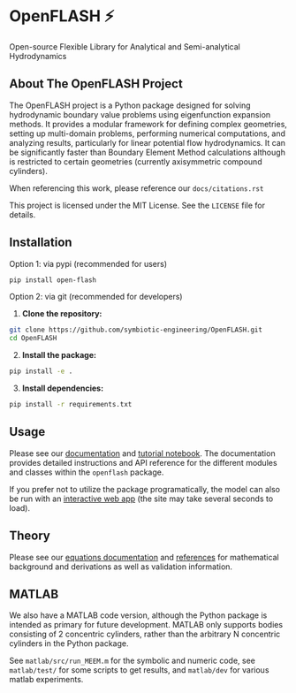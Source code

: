 # OpenFLASH ⚡️
Open-source Flexible Library for Analytical and Semi-analytical Hydrodynamics 

## About The OpenFLASH Project

The OpenFLASH project is a Python package designed for solving hydrodynamic boundary value problems using eigenfunction expansion methods. It provides a modular framework for defining complex geometries, setting up multi-domain problems, performing numerical computations, and analyzing results, particularly for linear potential flow hydrodynamics. It can be significantly faster than Boundary Element Method calculations although is restricted to certain geometries (currently axisymmetric compound cylinders).  

When referencing this work, please reference our `docs/citations.rst`

This project is licensed under the MIT License. See the `LICENSE` file for details.

## Installation

Option 1: via pypi (recommended for users)

```bash
pip install open-flash
```


Option 2: via git (recommended for developers)
1.  **Clone the repository:**
```bash
git clone https://github.com/symbiotic-engineering/OpenFLASH.git
cd OpenFLASH
```
2.  **Install the package:**
```bash
pip install -e .
```
3.  **Install dependencies:**
```bash
pip install -r requirements.txt
```

## Usage

Please see our [documentation](https://symbiotic-engineering.github.io/OpenFLASH/) and [tutorial notebook](https://symbiotic-engineering.github.io/OpenFLASH/tutorial_walk.html). The documentation provides detailed instructions and API reference for the different modules and classes within the `openflash` package.

If you prefer not to utilize the package programatically, the model can also be run with an [interactive web app](http://symbiotic-engineering.github.io/OpenFLASH/app_streamlit.html) (the site may take several seconds to load).

## Theory
Please see our [equations documentation](https://symbiotic-engineering.github.io/OpenFLASH/multi_equations.html) and [references](https://symbiotic-engineering.github.io/OpenFLASH/citations.html) for mathematical background and derivations as well as validation information.

## MATLAB
We also have a MATLAB code version, although the Python package is intended as primary for future development. MATLAB only supports bodies consisting of 2 concentric cylinders, rather than the arbitrary N concentric cylinders in the Python package.

See `matlab/src/run_MEEM.m` for the symbolic and numeric code, see `matlab/test/` for some scripts to get results, and `matlab/dev` for various matlab experiments.


<!-- ## References

The following publications are relevant to this package:

1. I. K. Chatjigeorgiou, *Analytical Methods in Marine Hydrodynamics*. Cambridge: Cambridge University Press, 2018. doi: 10.1017/9781316838983.
2. F. P. Chau and R. W. Yeung, “Inertia and Damping of Heaving Compound Cylinders,” presented at the 25th International Workshop on Water Waves and Floating Bodies, Harbin, China, Jan. 2010. Accessed: Sep. 27, 2023. [Online]. Available: https://www.academia.edu/73219479/Inertia_and_Damping_of_Heaving_Compound_Cylinders_Fun
3. F. P. Chau and R. W. Yeung, “Inertia, Damping, and Wave Excitation of Heaving Coaxial Cylinders,” presented at the ASME 2012 31st International Conference on Ocean, Offshore and Arctic Engineering, American Society of Mechanical Engineers Digital Collection, Aug. 2013, pp. 803–813. doi: 10.1115/OMAE2012-83987.
4. R. W. Yeung, “Added mass and damping of a vertical cylinder in finite-depth waters,” *Appl. Ocean Res.*, vol. 3, no. 3, pp. 119–133, Jul. 1981, doi: 10.1016/0141-1187(81)90101-2.
5. D. Son, V. Belissen, and R. W. Yeung, “Performance validation and optimization of a dual coaxial-cylinder ocean-wave energy extractor,” *Renew. Energy*, vol. 92, pp. 192–201, Jul. 2016, doi: 10.1016/j.renene.2016.01.032.
6. K. Kokkinowrachos, S. Mavrakos, and S. Asorakos, “Behaviour of vertical bodies of revolution in waves,” *Ocean Eng.*, vol. 13, no. 6, pp. 505–538, Jan. 1986, doi: 10.1016/0029-8018(86)90037-5. -->